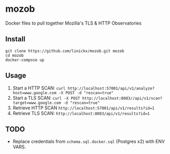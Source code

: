 # mozob
Docker files to pull together Mozilla's TLS &amp; HTTP Observatories

## Install

```
git clone https://github.com/linickx/mozob.git mozob
cd mozob
docker-compose up
```

## Usage

1. Start a HTTP SCAN: `curl http://localhost:57001/api/v1/analyze?host=www.google.com -X POST -d "rescan=true"`
2. Start a TLS SCAN: `curl -X POST http://localhost:8083//api/v1/scan?target=www.google.com -d "rescan=true"`
3. Retrieve HTTP SCAN `http://localhost:57001/api/v1/results?id=1`
4. Retrieve TLS SCAN: `http://localhost:8083/api/v1/results?id=1`


## TODO

* Replace credentials from `schema.sql.docker.sql` (Postgres x2) with ENV VARS.